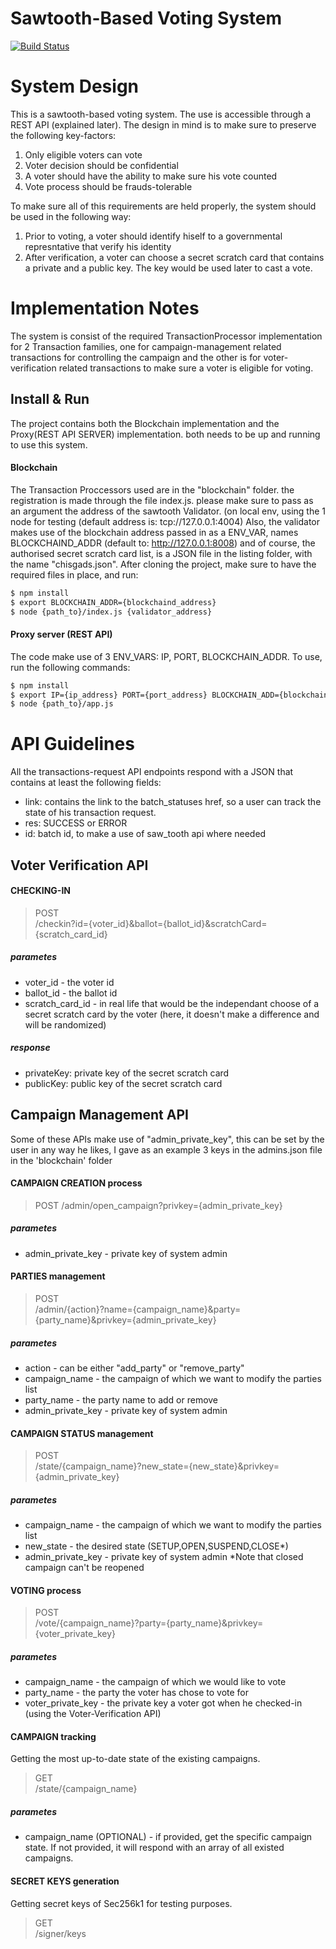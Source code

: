 # Sawtooth-Based Voting System

[![Build Status](https://travis-ci.org/joemccann/dillinger.svg?branch=master)](https://github.com/lesagi/sawtooth-voting-system)

# System Design
This is a sawtooth-based voting system. The use is accessible through a REST API (explained later).
The design in mind is to make sure to preserve the following key-factors:
1. Only eligible voters can vote
2. Voter decision should be confidential
3. A voter should have the ability to make sure his vote counted
4. Vote process should be frauds-tolerable

To make sure all of this requirements are held properly, the system should be used in the following way:
1. Prior to voting, a voter should identify hiself to a governmental represntative that verify his identity
2. After verification, a voter can choose a secret scratch card that contains a private and a public key. The key would be used later to cast a vote.

# Implementation Notes
The system is consist of the required TransactionProcessor implementation for 2 Transaction families, one for campaign-management related transactions for controlling the campaign and the other is for voter-verification related transactions to make sure a voter is eligible for voting.

## Install & Run
The project contains both the Blockchain implementation and the Proxy(REST API SERVER) implementation. both needs to be up and running to use this system.
#### Blockchain
The Transaction Proccessors used are in the "blockchain" folder. the registration is made through the file index.js. please make sure to pass as an argument the address of the sawtooth Validator. (on local env, using the 1 node for testing (default address is: tcp://127.0.0.1:4004)
Also, the validator makes use of the blockchain address passed in as a ENV_VAR, names BLOCKCHAIND_ADDR (default to: http://127.0.0.1:8008) 
and of course, the authorised secret scratch card list, is a JSON file in the listing folder, with the name "chisgads.json".
After cloning the project, make sure to have the required files in place, and run:
```sh
$ npm install
$ export BLOCKCHAIN_ADDR={blockchaind_address}
$ node {path_to}/index.js {validator_address}
```
#### Proxy server (REST API)
The code make use of 3 ENV_VARS: IP, PORT, BLOCKCHAIN_ADDR.
To use, run the following commands:
```sh
$ npm install
$ export IP={ip_address} PORT={port_address} BLOCKCHAIN_ADD={blockchain_address}
$ node {path_to}/app.js
```
# API Guidelines
All the transactions-request API endpoints respond with a JSON that contains at least the following fields:
- link: contains the link to the batch_statuses href, so a user can track the state of his transaction request.
- res: SUCCESS or ERROR
- id: batch id, to make a use of saw_tooth api where needed

## Voter Verification API
#### CHECKING-IN
> POST  
>/checkin?id={voter_id}&ballot={ballot_id}&scratchCard={scratch_card_id}
##### parametes
- voter_id - the voter id
- ballot_id - the ballot id
- scratch_card_id - in real life that would be the independant choose of a secret scratch card by the voter (here, it doesn't make a difference and will be randomized)
##### response
- privateKey: private key of the secret scratch card
- publicKey: public key of the secret scratch card

## Campaign Management API
Some of these APIs make use of "admin_private_key", this can be set by the user in any way he likes, I gave as an example 3 keys in the admins.json file in the 'blockchain' folder
#### CAMPAIGN CREATION process
> POST
> /admin/open_campaign?privkey={admin_private_key}
##### parametes
- admin_private_key - private key of system admin

#### PARTIES management
> POST  
>/admin/{action}?name={campaign_name}&party={party_name}&privkey={admin_private_key}
##### parametes
- action - can be either "add_party" or "remove_party"
- campaign_name - the campaign of which we want to modify the parties list
- party_name - the party name to add or remove
- admin_private_key - private key of system admin

#### CAMPAIGN STATUS management
> POST  
>/state/{campaign_name}?new_state={new_state}&privkey={admin_private_key}
##### parametes
- campaign_name - the campaign of which we want to modify the parties list
- new_state - the desired state (SETUP,OPEN,SUSPEND,CLOSE*)
- admin_private_key - private key of system admin
*Note that closed campaign can't be reopened

#### VOTING process
> POST  
>/vote/{campaign_name}?party={party_name}&privkey={voter_private_key}
##### parametes
- campaign_name - the campaign of which we would like to vote
- party_name - the party the voter has chose to vote for
- voter_private_key - the private key a voter got when he checked-in (using the Voter-Verification API)

#### CAMPAIGN tracking
Getting the most up-to-date state of the existing campaigns.
> GET  
>/state/{campaign_name}
##### parametes
- campaign_name (OPTIONAL) - if provided, get the specific campaign state. If not provided, it will respond with an array of all existed campaigns.

#### SECRET KEYS generation
Getting secret keys of Sec256k1 for testing purposes.
> GET  
>/signer/keys

